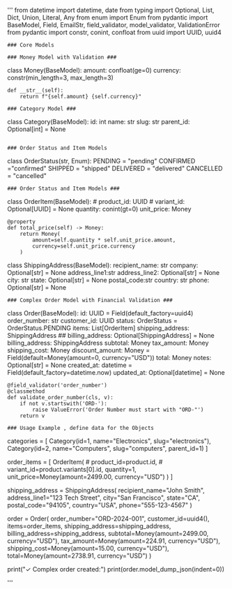 '''
from datetime import datetime, date
from typing import Optional, List, Dict, Union, Literal, Any
from enum import Enum
from pydantic import BaseModel, Field, EmailStr, field_validator, model_validator, ValidationError
from pydantic import constr, conint, confloat
from uuid import UUID, uuid4
```
### Core Models

### Money Model with Validation ###
```
class Money(BaseModel):
    amount: confloat(ge=0)
    currency: constr(min_length=3, max_length=3)

    def __str__(self):
        return f"{self.amount} {self.currency}"
```
### Category Model ###
```
class Category(BaseModel):
    id: int
    name: str
    slug: str
    parent_id: Optional[int] = None
```
    
### Order Status and Item Models
```
class OrderStatus(str, Enum):
    PENDING     = "pending"
    CONFIRMED   ="confirmed"
    SHIPPED     = "shipped"
    DELIVERED   = "delivered"
    CANCELLED   = "cancelled"
```
### Order Status and Item Models ###
```
class OrderItem(BaseModel):
    # product_id: UUID
    # variant_id: Optional[UUID] = None
    quantity: conint(gt=0)
    unit_price: Money

    @property
    def total_price(self) -> Money:
        return Money(
            amount=self.quantity * self.unit_price.amount,
            currency=self.unit_price.currency
        )

class ShippingAddress(BaseModel):
    recipient_name: str
    company: Optional[str] = None
    address_line1:str
    address_line2: Optional[str] = None
    city: str
    state: Optional[str] = None
    postal_code:str
    country: str
    phone: Optional[str] = None
```
### Complex Order Model with Financial Validation ###
```
class Order(BaseModel):
    id: UUID = Field(default_factory=uuid4)
    order_number: str
    customer_id: UUID
    status: OrderStatus = OrderStatus.PENDING
    items: List[OrderItem]
    shipping_address: ShippingAddress
    ## billing_address: Optional[ShippingAddress] = None
    billing_address: ShippingAddress
    subtotal: Money
    tax_amount: Money
    shipping_cost: Money
    discount_amount: Money = Field(default=Money(amount=0, currency="USD"))
    total: Money
    notes: Optional[str] = None
    created_at: datetime = Field(default_factory=datetime.now)
    updated_at: Optional[datetime] = None

    @field_validator('order_number')
    @classmethod
    def validate_order_number(cls, v):
        if not v.startswith('ORD-'):
            raise ValueError('Order Number must start with "ORD-"')
        return v
```
### Usage Example , define data for the Objects
```
categories = [
    Category(id=1, name="Electronics", slug="electronics"),
    Category(id=2, name="Computers", slug="computers", parent_id=1)
]

order_items = [
    OrderItem(
        # product_id=product.id,
        # variant_id=product.variants[0].id,
        quantity=1,
        unit_price=Money(amount=2499.00, currency="USD")
    )
]

shipping_address = ShippingAddress(
    recipient_name="John Smith",
    address_line1="123 Tech Street",
    city="San Francisco",
    state="CA",
    postal_code="94105",
    country="USA",
    phone="555-123-4567"
)

order = Order(
    order_number="ORD-2024-001",
    customer_id=uuid4(),
    items=order_items,
    shipping_address=shipping_address,
    billing_address=shipping_address,
    subtotal=Money(amount=2499.00, currency="USD"),
    tax_amount=Money(amount=224.91, currency="USD"),
    shipping_cost=Money(amount=15.00, currency="USD"),
    total=Money(amount=2738.91, currency="USD")
)

print("✓ Complex order created:")
print(order.model_dump_json(indent=0))

'''
